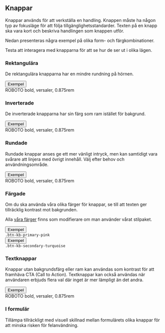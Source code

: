 ## Knappar
Knappar används för att verkställa en handling. Knappen måste ha någon typ av fokusläge för att följa tillgänglighetsstandarder. Texten på en knapp ska vara kort och beskriva handlingen som knappen utför.

Nedan presenteras några exempel på olika form- och färgkombinationer.

<span class="badge bg-info badge-icon text-dark"><i class="kbico-eye"></i></span> Testa att interagera med knapparna för att se hur de ser ut i olika lägen.

### Rektangulära
De rektangulära knapparna har en mindre rundning på hörnen. 

<div class="example-block bg-light">
    <div class="example example-button">
        <div class="col-5 col-sm-4 col-lg-3">
            <button type="button" class="btn btn-kb-primary-black">Exempel</button>
        </div>
        <div class="description">
            <span>ROBOTO</span>
            <span>bold, versaler, 0.875rem</span>        
        </div>
    </div>
</div>

### Inverterade
De inverterade knapparna har sin färg som ram istället för bakgrund.

<div class="example-block bg-light">
    <div class="example example-button">
        <div class="col-5 col-sm-4 col-lg-3">
            <button type="button" class="btn btn-outline-primary">Exempel</button>
        </div>
        <div class="description">
            <span>ROBOTO</span>
            <span>bold, versaler, 0.875rem</span>        
        </div>
    </div>
</div>

### Rundade
Rundade knappar anses ge ett mer vänligt intryck, men kan samtidigt vara svårare att linjera med övrigt innehåll. Välj efter behov och användningsområde.

<div class="example-block bg-light">
    <div class="example example-button">
        <div class="col-5 col-sm-4 col-lg-3">
            <button type="button" class="btn btn-kb-primary-black btn-round">Exempel</button>
        </div>
        <div class="description">
            <span>ROBOTO</span>
            <span>bold, versaler, 0.875rem</span>        
        </div>
    </div>
</div>

### Färgade
Om du ska använda våra olika färger för knappar, se till att texten ger tillräcklig kontrast mot bakgrunden.

Alla [våra färger](#farger) finns som modifierare om man använder vårat stilpaket.

<div class="example-block bg-light">
    <div class="example example-button">
        <div class="col-5 col-sm-4 col-lg-3">
            <button type="button" class="btn btn-kb-primary-pink">Exempel</button>
        </div>
        <div>
            <code>.btn-kb-primary-pink</code>
        </div>
    </div>
    <div class="example example-button">
        <div class="col-5 col-sm-4 col-lg-3">
            <button type="button" class="btn btn-kb-secondary-turquoise">Exempel</button>
        </div>
        <div>
            <code>.btn-kb-secondary-turquoise</code>
        </div>
    </div>
</div>

### Textknappar
Knappar utan bakgrundsfärg eller ram kan användas som kontrast för att framhäva CTA (Call to Action). Textknappar kan också användas när användaren erbjuds flera val där inget är mer lämpligt än det andra.

<div class="example-block bg-light">
    <div class="example example-button">
        <div class="col-5 col-sm-4 col-lg-3">
            <button type="button" class="btn btn-text">Exempel</button>
        </div>
        <div class="description">
            <span>ROBOTO</span>
            <span>bold, versaler, 0.875rem</span>        
        </div>
    </div>
</div>

### I formulär
Tillämpa tillräckligt med visuell skillnad mellan formulärets olika knappar för att minska risken för felanvändning.
